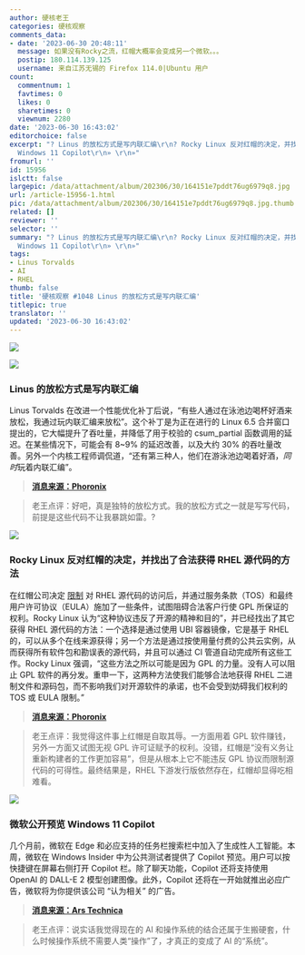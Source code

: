 ```yaml
---
author: 硬核老王
categories: 硬核观察
comments_data:
- date: '2023-06-30 20:48:11'
  message: 如果没有Rocky之流，红帽大概率会变成另一个微软。。。
  postip: 180.114.139.125
  username: 来自江苏无锡的 Firefox 114.0|Ubuntu 用户
count:
  commentnum: 1
  favtimes: 0
  likes: 0
  sharetimes: 0
  viewnum: 2280
date: '2023-06-30 16:43:02'
editorchoice: false
excerpt: "? Linus 的放松方式是写内联汇编\r\n? Rocky Linux 反对红帽的决定，并找出了合法获得 RHEL 源代码的方法\r\n? 微软公开预览
  Windows 11 Copilot\r\n» \r\n»"
fromurl: ''
id: 15956
islctt: false
largepic: /data/attachment/album/202306/30/164151e7pddt76ug6979q8.jpg
url: /article-15956-1.html
pic: /data/attachment/album/202306/30/164151e7pddt76ug6979q8.jpg.thumb.jpg
related: []
reviewer: ''
selector: ''
summary: "? Linus 的放松方式是写内联汇编\r\n? Rocky Linux 反对红帽的决定，并找出了合法获得 RHEL 源代码的方法\r\n? 微软公开预览
  Windows 11 Copilot\r\n» \r\n»"
tags:
- Linus Torvalds
- AI
- RHEL
thumb: false
title: '硬核观察 #1048 Linus 的放松方式是写内联汇编'
titlepic: true
translator: ''
updated: '2023-06-30 16:43:02'
---
```


![](/data/attachment/album/202306/30/164151e7pddt76ug6979q8.jpg)


![](/data/attachment/album/202306/30/164202f9zjp08o3cr0um92.jpg)


### Linus 的放松方式是写内联汇编


Linus Torvalds 在改进一个性能优化补丁后说，“有些人通过在泳池边喝杯好酒来放松，我通过玩内联汇编来放松”。这个补丁是为正在进行的 Linux 6.5 合并窗口提出的，它大幅提升了吞吐量，并降低了用于校验的 csum\_partial 函数调用的延迟。在某些情况下，可能会有 8~9% 的延迟改善，以及大约 30% 的吞吐量改善。另外一个内核工程师调侃道，“还有第三种人，他们在游泳池边喝着好酒，*同时*玩着内联汇编”。



> 
> **[消息来源：Phoronix](https://www.phoronix.com/news/Linus-Torvalds-Relax-Inline-ASM)**
> 
> 
> 



> 
> 老王点评：好吧，真是独特的放松方式。我的放松方式之一就是写写代码，前提是这些代码不让我暴跳如雷。?
> 
> 
> 


![](/data/attachment/album/202306/30/164218dtizn966f55iohfh.jpg)


### Rocky Linux 反对红帽的决定，并找出了合法获得 RHEL 源代码的方法


在红帽公司决定 [限制](/article-15933-1.html) 对 RHEL 源代码的访问后，并通过服务条款（TOS）和最终用户许可协议（EULA）施加了一些条件，试图阻碍合法客户行使 GPL 所保证的权利。Rocky Linux 认为“这种协议违反了开源的精神和目的”，并已经找出了其它获得 RHEL 源代码的方法：一个选择是通过使用 UBI 容器镜像，它是基于 RHEL 的，可以从多个在线来源获得；另一个方法是通过按使用量付费的公共云实例，从而获得所有软件包和勘误表的源代码，并且可以通过 CI 管道自动完成所有这些工作。Rocky Linux 强调，“这些方法之所以可能是因为 GPL 的力量。没有人可以阻止 GPL 软件的再分发。重申一下，这两种方法使我们能够合法地获得 RHEL 二进制文件和源码包，而不影响我们对开源软件的承诺，也不会受到妨碍我们权利的 TOS 或 EULA 限制。”



> 
> **[消息来源：Phoronix](https://www.phoronix.com/news/Rocky-Linux-RHEL-Source-Access)**
> 
> 
> 



> 
> 老王点评：我觉得这件事上红帽是自取其辱。一方面用着 GPL 软件赚钱，另外一方面又试图无视 GPL 许可证赋予的权利。没错，红帽是“没有义务让重新构建者的工作更加容易”，但是从根本上它不能违反 GPL 协议而限制源代码的可得性。最终结果是，RHEL 下游发行版依然存在，红帽却显得吃相难看。
> 
> 
> 


![](/data/attachment/album/202306/30/164232r0gactdddzccas94.jpg)


### 微软公开预览 Windows 11 Copilot


几个月前，微软在 Edge 和必应支持的任务栏搜索栏中加入了生成性人工智能。本周，微软在 Windows Insider 中为公共测试者提供了 Copilot 预览。用户可以按快捷键在屏幕右侧打开 Copilot 栏。除了聊天功能，Copilot 还将支持使用 OpenAI 的 DALL-E 2 模型创建图像。此外，Copilot 还将在一开始就推出必应广告，微软将为你提供该公司 “认为相关” 的广告。



> 
> **[消息来源：Ars Technica](https://arstechnica.com/gadgets/2023/06/windows-11s-copilot-brings-ai-chat-to-desktops-in-first-public-preview/)**
> 
> 
> 



> 
> 老王点评：说实话我觉得现在的 AI 和操作系统的结合还属于生搬硬套，什么时候操作系统不需要人类“操作”了，才真正的变成了 AI 的“系统”。
> 
> 
>